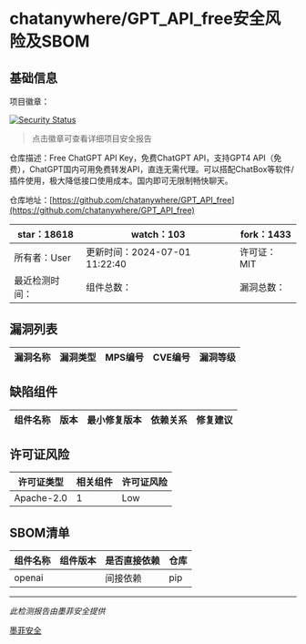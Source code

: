# chatanywhere/GPT_API_free安全风险及SBOM

## 基础信息

项目徽章：

[![Security Status](https://www.murphysec.com/platform3/v31/badge/1808933597116452864.svg)](https://www.murphysec.com/console/report/1736092363276636160/1808933597116452864)

> 点击徽章可查看详细项目安全报告

仓库描述：Free ChatGPT API Key，免费ChatGPT API，支持GPT4 API（免费），ChatGPT国内可用免费转发API，直连无需代理。可以搭配ChatBox等软件/插件使用，极大降低接口使用成本。国内即可无限制畅快聊天。

仓库地址：[https://github.com/chatanywhere/GPT_API_free](https://github.com/chatanywhere/GPT_API_free)

| star：18618 | watch：103 | fork：1433 |
| ----------- | -------------- | ------------ |
| 所有者：User | 更新时间：2024-07-01 11:22:40 | 许可证：MIT |
| 最近检测时间： | 组件总数： | 漏洞总数： |




## 漏洞列表

| 漏洞名称 | 漏洞类型 | MPS编号 | CVE编号 | 漏洞等级 |
| ------- | ------ | ------- | ------ | ----- |





## 缺陷组件

| 组件名称 | 版本 | 最小修复版本 | 依赖关系 | 修复建议 |
| -------- | ---- | ------------ | -------- | -------- |





## 许可证风险

| 许可证类型 | 相关组件 | 许可证风险 |
| ---------- | -------- | ---------- |
|Apache-2.0|1|Low|




## SBOM清单

| 组件名称 | 组件版本 | 是否直接依赖 | 仓库 |
| -------- | -------- | ------------ | ---- |
|openai||间接依赖|pip|


------

*此检测报告由墨菲安全提供*

[墨菲安全](www.murphysec.com)